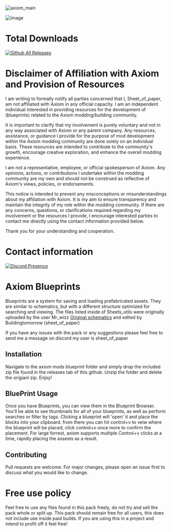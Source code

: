 
![axiom_main](https://github.com/Rytale/Axiom-blueprints/assets/81533864/7dfe6970-d60a-40fb-8417-ff7f76fe0933)


![image](https://github.com/Rytale/Axiom-blueprints/assets/81533864/92474a35-efe6-45aa-921a-9dd8fe431949)

# Total Downloads
[![Github All Releases](https://img.shields.io/github/downloads/Rytale/Axiom-blueprints/total.svg)]()


# Disclaimer of Affiliation with Axiom and Provision of Resources

  I am writing to formally notify all parties concerned that I, Sheet_of_paper, am not affiliated with Axiom in any official capacity. I am an independent individual interested in providing resources for the development of (blueprints) related to the Axiom modding/building community.

  It is important to clarify that my involvement is purely voluntary and not in any way associated with Axiom or any parent company. Any resources, assistance, or guidance I provide for the purpose of mod development within the Axiom modding community are done solely on an individual basis. These resources are intended to contribute to the community's growth, encourage creative exploration, and enhance the overall modding experience.

  I am not a representative, employee, or official spokesperson of Axiom. Any opinions, actions, or contributions I undertake within the modding community are my own and should not be construed as reflective of Axiom's views, policies, or endorsements.

  This notice is intended to prevent any misconceptions or misunderstandings about my affiliation with Axiom. It is my aim to ensure transparency and maintain the integrity of my role within the modding community. If there are any concerns, questions, or clarifications required regarding my involvement or the resources I provide, I encourage interested parties to contact me directly using the contact information provided below.

  Thank you for your understanding and cooperation.

# Contact information




[![Discord Presence](https://lanyard.cnrad.dev/api/706984059183693854)](https://discord.com/users/706984059183693854)

# Axiom Blueprints
Blueprints are a system for saving and loading prefabricated assets. They are similar to schematics, but with a different structure optimized for searching and viewing.
The files listed inside of Sheets_utils were originally uploaded by the user Mr_wizz [Original schematics](https://www.planetminecraft.com/project/tree-pack-repository-bundle---build-your-own-trees-optimized-map/) and edited by Buildingtomorrow (sheet_of_paper)

If you have any issues with the pack or any suggestions please feel free to send me a message on discord my user is sheet_of_paper

## Installation

Navigate to the axiom mods blueprint folder and simply drop the included zip file found in the releases tab of this github. 
Unzip the folder and delete the origianl zip.
Enjoy!


## BluePrint Usage
Once you have Blueprints, you can view them in the Blueprint Browser. You'll be able to see thumbnails for all of your blueprints, as well as perform searches or filter by tags. Clicking a blueprint will 'open' it and place the blocks into your clipboard. from there you can hit control+v to veiw where the blueprint will be placed, click control+v once more to confirm the placement. For large forrest, axiom supports multiple Control+v clicks at a time, rapidly placing the assests as a result.

## Contributing

Pull requests are welcome. For major changes, please open an issue first
to discuss what you would like to change.

# Free use policy
Feel free to use any files found in this pack freely, do not try and sell the pack whole or split up. This pack should remain free for all users, this does not include use inside paid builds. If you are using this in a project and intend to profit off it feel free! 

